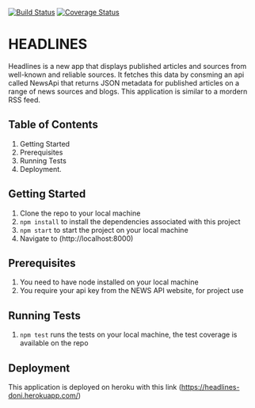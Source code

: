 [![Build Status](https://travis-ci.org/andela-doni/headlines-nfa.svg?branch=dev)](https://travis-ci.org/andela-doni/headlines-nfa)
[![Coverage Status](https://coveralls.io/repos/github/andela-doni/headlines-nfa/badge.svg?branch=master)](https://coveralls.io/github/andela-doni/headlines-nfa?branch=dev)

# HEADLINES
Headlines is a new app that displays published articles and sources from well-known and reliable sources. It fetches this data by consming an api called NewsApi that returns JSON metadata for published articles on a range of news sources and blogs. This application is similar to a mordern RSS feed.

## Table of Contents
1. Getting Started
2. Prerequisites
3. Running Tests
4. Deployment.

## Getting Started
1. Clone the repo to your local machine
2. ```npm install``` to install the dependencies associated with this project
3. ```npm start``` to start the project on your local machine
4. Navigate to (http://localhost:8000)

## Prerequisites
1. You need to have node installed on your local machine
2. You require your api key from the NEWS API website, for project use

## Running Tests
1. ```npm test``` runs the tests on your local machine, the test coverage is available on the repo

## Deployment
This application is deployed on heroku with this link (https://headlines-doni.herokuapp.com/)







